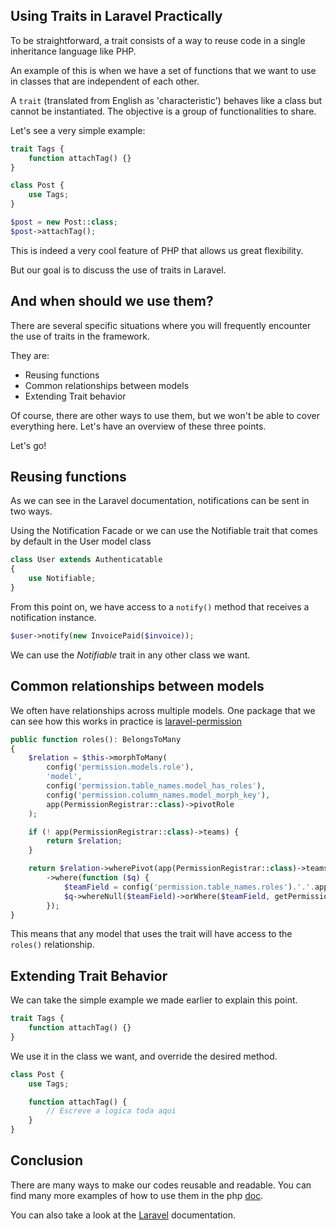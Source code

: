 ## Using Traits in Laravel Practically

To be straightforward, a trait consists of a way to reuse code in a single inheritance language like PHP.

An example of this is when we have a set of functions that we want to use in classes that are independent of each other.

A `trait` (translated from English as 'characteristic') behaves like a class but cannot be instantiated. The objective is a group of functionalities to share.

Let's see a very simple example:

```php
trait Tags {
	function attachTag() {}
}

class Post {
	use Tags;
}

$post = new Post::class;
$post->attachTag();

```

This is indeed a very cool feature of PHP that allows us great flexibility.

But our goal is to discuss the use of traits in Laravel.

## And when should we use them?

There are several specific situations where you will frequently encounter the use of traits in the framework.

They are:

- Reusing functions
- Common relationships between models
- Extending Trait behavior

Of course, there are other ways to use them, but we won't be able to cover everything here. Let's have an overview of these three points.

Let's go!

## Reusing functions

As we can see in the Laravel documentation, notifications can be sent in two ways.

Using the Notification Facade or we can use the Notifiable trait that comes by default in the User model class

```php
class User extends Authenticatable
{
    use Notifiable;
}
```

From this point on, we have access to a `notify()` method that receives a notification instance.

```php
$user->notify(new InvoicePaid($invoice));
```

We can use the _Notifiable_ trait in any other class we want.

## Common relationships between models

We often have relationships across multiple models. One package that we can see how this works in practice is [laravel-permission](<[https://spatie.be/docs/laravel-permission/v5/introduction](https://spatie.be/docs/laravel-permission/v5/introduction)>)

```php
public function roles(): BelongsToMany
{
    $relation = $this->morphToMany(
        config('permission.models.role'),
        'model',
        config('permission.table_names.model_has_roles'),
        config('permission.column_names.model_morph_key'),
        app(PermissionRegistrar::class)->pivotRole
    );

    if (! app(PermissionRegistrar::class)->teams) {
        return $relation;
    }

    return $relation->wherePivot(app(PermissionRegistrar::class)->teamsKey, getPermissionsTeamId())
        ->where(function ($q) {
            $teamField = config('permission.table_names.roles').'.'.app(PermissionRegistrar::class)->teamsKey;
            $q->whereNull($teamField)->orWhere($teamField, getPermissionsTeamId());
        });
}
```

This means that any model that uses the trait will have access to the `roles()` relationship.

## Extending Trait Behavior

We can take the simple example we made earlier to explain this point.

```php
trait Tags {
	function attachTag() {}
}
```

We use it in the class we want, and override the desired method.

```php
class Post {
	use Tags;

	function attachTag() {
		// Escreve a logica toda aqui
	}
}
```

## Conclusion

There are many ways to make our codes reusable and readable. You can find many more examples of how to use them in the php [doc](<[https://www.php.net/manual/en_US/language.oop5.traits.php](https://www.php.net/manual/en_US/language.oop5.traits.php)>).

You can also take a look at the [Laravel](<[https://laravel.com/](https://laravel.com/)>) documentation.
